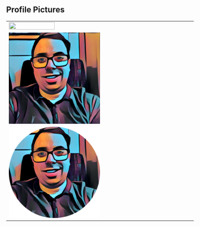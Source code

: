 ## Profile Pictures

<table>
    <tr>
        <td>
            <a href='avatars/black-and-white.jpg'><img src='black-and-white.jpg' width="50%" height="50%"></a>
        </td>
    </tr>
    <tr>
        <td>
            <a href='avatars/squared.png'><img src='avatars/squared.png' width="50%" height="50%"></a>
        </td>
    </tr>
    <tr>
        <td>
            <a href='avatars/circle-cropped.png'><img src='avatars/circle-cropped.png' width="50%" height="50%"></a>
        </td>
    </tr>
</table>
